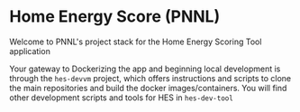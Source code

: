 # Home Energy Score (PNNL)

Welcome to PNNL's project stack for the Home Energy Scoring Tool application

Your gateway to Dockerizing the app and beginning local development is through the `hes-devvm` project, which offers instructions and scripts to clone the main repositories and build the docker images/containers.  You will find other development scripts and tools for HES in `hes-dev-tool`
